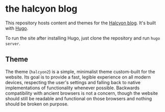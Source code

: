 # the halcyon blog

This repository hosts content and themes for the [Halcyon
blog](https://halcyon.hr). It's built with [Hugo](http://gohugo.io).

To run the site after installing Hugo, just clone the repository and run `hugo
server`.

## Theme

The theme (`halcyon2`) is a simple, minimalist theme custom-built for the
website. Its goal is to provide a fast, legible experience on all modern
devices, respecting the user's settings and falling back to native
implementations of functionality whenever possible. Backwards compatibility with
ancient browsers is not a concern, though the website should still be readable
and functional on those browsers and nothing should be broken on purpose.
